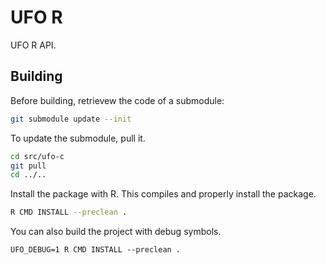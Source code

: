 # UFO R

UFO R API.

## Building

Before building, retrievew the code of a submodule:

```bash
git submodule update --init
```

To update the submodule, pull it.

```bash
cd src/ufo-c
git pull
cd ../..
```

Install the package with R. This compiles and properly install the package.

```bash
R CMD INSTALL --preclean .
```

You can also build the project with debug symbols.

```
UFO_DEBUG=1 R CMD INSTALL --preclean .
```